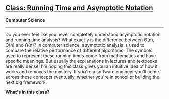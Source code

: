 
## <a href="https://www.eventedmind.com/classes/running-time-and-asymptotic-notation-eeedfb95" target="_blank">Class: Running Time and Asymptotic Notation</a>

**Computer Science**<br>
****

Do you ever feel like you never completely understood asymptotic notation and running time analysis? What exactly is the difference between Θ(n), Ο(n) and Ω(n)? In computer science, asymptotic analysis is used to compare the relative performance of different algorithms. The symbols used to represent these running times come from mathematics and have specific meanings. But usually the explanations in lectures and textbooks are really dense! I'm hoping this class gives you an intuitive idea of how it works and removes the mystery. If you're a software engineer you'll come across these concepts eventually, whether you're in school or building the next big framework.

**What's in this class?**




